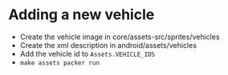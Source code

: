 # Adding a new vehicle

- Create the vehicle image in core/assets-src/sprites/vehicles
- Create the xml description in android/assets/vehicles
- Add the vehicle id to `Assets.VEHICLE_IDS`
- `make assets packer run` 
